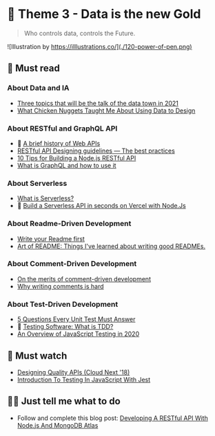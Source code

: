 # 📡 Theme 3 - Data is the new Gold

> Who controls data, controls the Future.

![Illustration by https://illlustrations.co/](./120-power-of-pen.png)

## 📖 Must read

### About Data and IA

* [Three topics that will be the talk of the data town in 2021](https://towardsdatascience.com/three-topics-that-will-be-the-talk-of-the-data-town-in-2021-1bbe1067f85c)
* [What Chicken Nuggets Taught Me About Using Data to Design](https://medium.com/design-x-data/what-chicken-nuggets-taught-me-about-using-data-to-design-b7d44dc7e855#.eshsn9gv9)

### About RESTful and GraphQL API

* 🚀 [A brief history of Web APIs](https://dev.to/mikeralphson/a-brief-history-of-web-apis-47k4)
* [RESTful API Designing guidelines — The best practices](https://hackernoon.com/restful-api-designing-guidelines-the-best-practices-60e1d954e7c9)
* [10 Tips for Building a Node.js RESTful API](https://blog.bitsrc.io/10-tips-for-building-an-api-9ec335601d59)
* [What is GraphQL and how to use it](https://adityasridhar.com/posts/what-is-graphql-and-how-to-use-it)

### About Serverless

* [What is Serverless?](https://martinfowler.com/articles/serverless.html)
* 🚀 [Build a Serverless API in seconds on Vercel with Node.Js](https://lucas-le-ray.com/blog/build-serverless-api-vercel-nodejs)


### About Readme-Driven Development

* [Write your Readme first](http://elliot.land/post/readme-driven-development)
* [Art of README: Things I've learned about writing good READMEs.](https://github.com/noffle/art-of-readme)

### About Comment-Driven Development

* [On the merits of comment-driven development](https://mayaposch.wordpress.com/2017/04/09/on-the-merits-of-comment-driven-development/)
* [Why writing comments is hard](https://www.approxion.com/?p=99)

### About Test-Driven Development

* [5 Questions Every Unit Test Must Answer](https://medium.com/javascript-scene/what-every-unit-test-needs-f6cd34d9836d#.2qa1xy9oe)
* 🚀 [Testing Software: What is TDD?](https://medium.com/javascript-scene/testing-software-what-is-tdd-459b2145405c)
* [An Overview of JavaScript Testing in 2020](https://medium.com/welldone-software/an-overview-of-javascript-testing-7ce7298b9870)

## 🍿 Must watch

* [Designing Quality APIs (Cloud Next '18)](https://www.youtube.com/watch?v=P0a7PwRNLVU)
* [Introduction To Testing In JavaScript With Jest](https://www.youtube.com/watch?v=FgnxcUQ5vho)

## 👩‍💻 Just tell me what to do

* Follow and complete this blog post: [Developing A RESTful API With Node.js And MongoDB Atlas](https://www.thepolyglotdeveloper.com/2018/09/developing-restful-api-nodejs-mongodb-atlas/)
